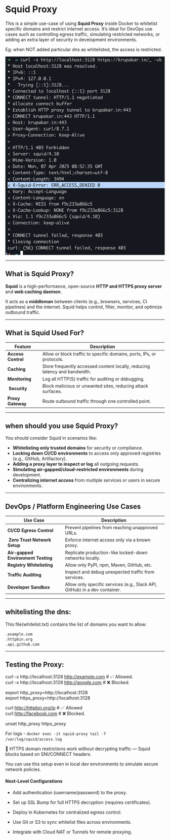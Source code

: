 # Squid Proxy

This is a simple use-case of using **Squid Proxy** inside Docker to whitelist specific domains and restrict internet access. It’s ideal for DevOps use cases such as controlling egress traffic, simulating restricted networks, or adding an extra layer of security in development environments.

Eg: when NOT added particular dns as whitelisted, the access is restricted.

![access-denied](./images/non-whitelisted-site.png)

---

## What is Squid Proxy?

**Squid** is a high-performance, open-source **HTTP and HTTPS proxy server** and **web caching daemon**.

It acts as a **middleman** between clients (e.g., browsers, services, CI pipelines) and the internet. Squid helps control, filter, monitor, and optimize outbound traffic.

---

## What is Squid Used For?

| Feature              | Description |
|----------------------|-------------|
| **Access Control** | Allow or block traffic to specific domains, ports, IPs, or protocols. |
|  **Caching**        | Store frequently accessed content locally, reducing latency and bandwidth. |
|  **Monitoring**     | Log all HTTP(S) traffic for auditing or debugging. |
| ️ **Security**       | Block malicious or unwanted sites, reducing attack surfaces. |
|  **Proxy Gateway**  | Route outbound traffic through one controlled point. |

---

## when should you use Squid Proxy?

You should consider Squid in scenarios like:

- **Whitelisting only trusted domains** for security or compliance.
- **Locking down CI/CD environments** to access only approved registries (e.g., GitHub, Artifactory).
-  **Adding a proxy layer to inspect or log** all outgoing requests.
-  **Simulating air-gapped/cloud-restricted environments** during development.
-  **Centralizing internet access** from multiple services or users in secure environments.

---

##  DevOps / Platform Engineering Use Cases

| Use Case | Description |
|----------|-------------|
|  **CI/CD Egress Control** | Prevent pipelines from reaching unapproved URLs. |
| ️ **Zero Trust Network Setup** | Enforce internet access only via a known proxy. |
|  **Air-gapped Environment Testing** | Replicate production-like locked-down networks locally. |
|  **Registry Whitelisting** | Allow only PyPI, npm, Maven, GitHub, etc. |
|  **Traffic Auditing** | Inspect and debug unexpected traffic from services. |
|  **Developer Sandbox** | Allow only specific services (e.g., Slack API, GitHub) in a dev container. |

---

## whitelisting the dns:

This file(whitelist.txt) contains the list of domains you want to allow: 

```text
.example.com
.httpbin.org
.api.github.com

```
---

## Testing the Proxy:
curl -x http://localhost:3128 http://example.com        # ✅ Allowed. <br>
curl -x http://localhost:3128 http://google.com         # ❌ Blocked. <br>

export http_proxy=http://localhost:3128 <br>
export https_proxy=http://localhost:3128 <br>

curl http://httpbin.org/ip      # ✅ Allowed  <br> 
curl http://facebook.com        # ❌ Blocked.  <br>

unset http_proxy https_proxy

For logs - `docker exec -it squid-proxy tail -f /var/log/squid/access.log`


🚫 HTTPS domain restrictions work without decrypting traffic — Squid blocks based on SNI/CONNECT headers.

You can use this setup even in local dev environments to simulate secure network policies.

#### Next-Level Configurations

- Add authentication (username/password) to the proxy.

- Set up SSL Bump for full HTTPS decryption (requires certificates).

- Deploy in Kubernetes for centralized egress control.

- Use Git or S3 to sync whitelist files across environments.

- Integrate with Cloud NAT or Tunnels for remote proxying.

